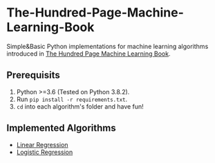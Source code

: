 # The-Hundred-Page-Machine-Learning-Book
Simple&Basic Python implementations for machine learning algorithms introduced in [The Hundred Page Machine Learning Book](http://themlbook.com).

## Prerequisits
1. Python >=3.6 (Tested on Python 3.8.2).
1. Run `pip install -r requirements.txt`.
1. `cd` into each algorithm's folder and have fun!

## Implemented Algorithms
- [Linear Regression](linear-regression)
- [Logistic Regression](logistic-regression)
